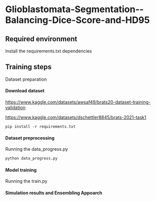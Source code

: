 # Glioblastomata-Segmentation--Balancing-Dice-Score-and-HD95


## Required environment

Install the requirements.txt dependencies

## Training steps
Dataset preparation

#### Download dataset

https://www.kaggle.com/datasets/awsaf49/brats20-dataset-training-validation

https://www.kaggle.com/datasets/dschettler8845/brats-2021-task1


```
pip install -r requirements.txt
```
#### Dataset preprocessing

Running the data_progress.py

```python
python data_progress.py
```

#### Model training

Running the train.py

#### Simulation results and Ensembling Appoarch
